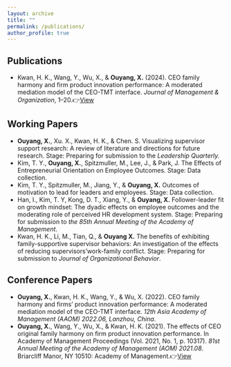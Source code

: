 ```yaml
---
layout: archive
title: ""
permalink: /publications/
author_profile: true
---
```


## Publications

- Kwan, H. K., Wang, Y., Wu, X., & **Ouyang, X.** (2024). CEO family harmony and firm product innovation performance: A moderated mediation model of the CEO-TMT interface. *Journal of Management & Organization*, 1–20.👉[View](https://www.cambridge.org/core/services/aop-cambridge-core/content/view/F5C52E058B1C20638C4DC11D00A6CA02/S1833367224000221a.pdf/ceo_family_harmony_and_firm_product_innovation_performance_a_moderated_mediation_model_of_the_ceotmt_interface.pdf)

## Working Papers

- **Ouyang, X.**, Xu. X., Kwan, H. K., & Chen. S. Visualizing supervisor support research: A review of literature and directions for future research. Stage: Preparing for submission to the *Leadership Quarterly.*
- Kim, T. Y., **Ouyang, X.**, Spitzmuller, M., Lee, J., & Park, J. The Effects of Entrepreneurial Orientation on Employee Outcomes. Stage: Data collection.
- Kim, T. Y., Spitzmuller, M., Jiang, Y., & **Ouyang, X.** Outcomes of motivation to lead for leaders and employees. Stage: Data collection.
- Han, I., Kim, T. Y, Kong, D. T., Xiang, Y., & **Ouyang, X.**  Follower-leader fit on growth mindset: The dyadic effects on employee outcomes and the moderating role of perceived HR development system. Stage: Preparing for submission to *the 85th Annual Meeting of the Academy of Management*.
- Kwan, H. K., Li, M., Tian, Q., & **Ouyang X.** The benefits of exhibiting family-supportive supervisor behaviors: An investigation of the effects of reducing supervisors’work-family conflict.  Stage: Preparing for submission to *Journal of Organizational Behavior*.

## Conference Papers

- **Ouyang, X.**, Kwan, H. K., Wang, Y., & Wu, X. (2022). CEO family harmony and firms’ product innovation performance: A moderated mediation model of the CEO-TMT interface. *12th Asia Academy of Management (AAOM) 2022.06, Lanzhou, China*.
- **Ouyang, X.**, Wang, Y., Wu, X., & Kwan, H. K. (2021). The effects of CEO original family harmony on firm product innovation performance. In Academy of Management Proceedings (Vol. 2021, No. 1, p. 10317). *81st Annual Meeting of the Academy of Management (AOM) 2021.08*. Briarcliff Manor, NY 10510: Academy of Management.👉[View](https://journals.aom.org/doi/abs/10.5465/AMBPP.2021.10317abstract)

